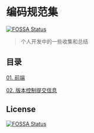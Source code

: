 # 编码规范集
[![FOSSA Status](https://app.fossa.com/api/projects/git%2Bgithub.com%2Fguzhongren%2FCodeRule.svg?type=shield)](https://app.fossa.com/projects/git%2Bgithub.com%2Fguzhongren%2FCodeRule?ref=badge_shield)


> 个人开发中的一些收集和总结

## 目录

[01. 前端](./01.FrontRules.md)

[02. 版本控制提交信息](./02.VersionControlCommit.md)

## License
[![FOSSA Status](https://app.fossa.com/api/projects/git%2Bgithub.com%2Fguzhongren%2FCodeRule.svg?type=large)](https://app.fossa.com/projects/git%2Bgithub.com%2Fguzhongren%2FCodeRule?ref=badge_large)